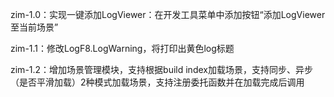 zim-1.0：实现一键添加LogViewer：在开发工具菜单中添加按钮“添加LogViewer至当前场景”

zim-1.1：修改LogF8.LogWarning，将打印出黄色log标题

zim-1.2：增加场景管理模块，支持根据build index加载场景，支持同步、异步（是否平滑加载）2种模式加载场景，支持注册委托函数并在加载完成后调用